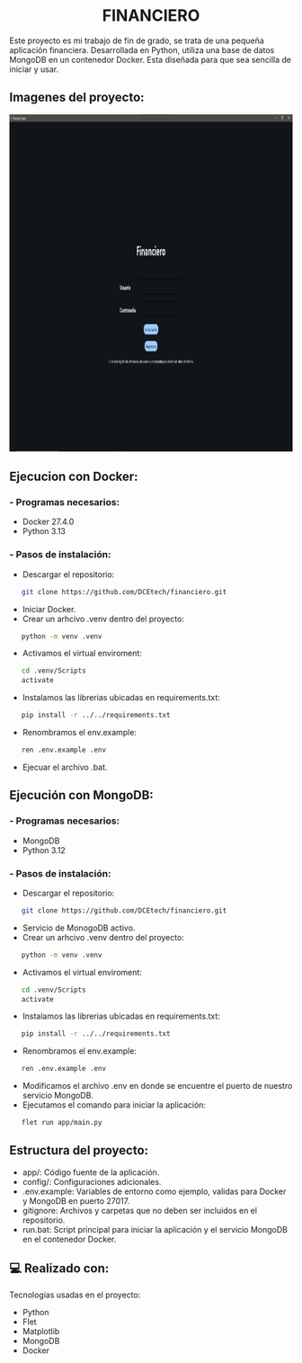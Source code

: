 <h1 align="center" id="title">FINANCIERO</h1>

<p id="description">Este proyecto es mi trabajo de fin de grado, se trata de una pequeña aplicación financiera. Desarrollada en Python, utiliza una base de datos MongoDB en un contenedor Docker. Esta diseñada para que sea sencilla de iniciar y usar.</p>

<h2>Imagenes del proyecto:</h2>

<img src="img/login.png" alt="project-screenshot" width="600" height="600/">

<h2>Ejecucion con Docker:</h2>
<h3>- Programas necesarios: </h3>

* Docker 27.4.0
* Python 3.13

<h3>- Pasos de instalación: </h3>

* Descargar el repositorio:
```bash
   git clone https://github.com/DCEtech/financiero.git
```
* Iniciar Docker.
* Crear un arhcivo .venv dentro del proyecto:
```bash
   python -m venv .venv
```
* Activamos el virtual enviroment: 
```bash
   cd .venv/Scripts 
   activate
```
* Instalamos las librerias ubicadas en requirements.txt:
```bash
   pip install -r ../../requirements.txt
```
* Renombramos el env.example: 
```bash
   ren .env.example .env
```
* Ejecuar el archivo .bat.

<h2>Ejecución con MongoDB:</h2>
<h3>- Programas necesarios: </h3>

* MongoDB
* Python 3.12

<h3>- Pasos de instalación: </h3>

* Descargar el repositorio:
```bash
   git clone https://github.com/DCEtech/financiero.git
```
* Servicio de MonogoDB activo.
* Crear un arhcivo .venv dentro del proyecto:
```bash
   python -m venv .venv
```
* Activamos el virtual enviroment: 
```bash
   cd .venv/Scripts 
   activate
```
* Instalamos las librerias ubicadas en requirements.txt:
```bash
   pip install -r ../../requirements.txt
```
* Renombramos el env.example: 
```bash
   ren .env.example .env
```
* Modificamos el archivo .env en donde se encuentre el puerto de nuestro servicio MongoDB.
* Ejecutamos el comando para iniciar la aplicación: 
```bash
   flet run app/main.py
```
<h2>Estructura del proyecto:</h2>

* app/: Código fuente de la aplicación.
* config/: Configuraciones adicionales.
* .env.example: Variables de entorno como ejemplo, validas para Docker y MongoDB en puerto 27017.
* gitignore: Archivos y carpetas que no deben ser incluidos en el repositorio.
* run.bat: Script principal para iniciar la aplicación y el servicio MongoDB en el contenedor Docker.

<h2>💻 Realizado con:</h2>

Tecnologias usadas en el proyecto:

*   Python
*   Flet
*   Matplotlib
*   MongoDB
*   Docker
